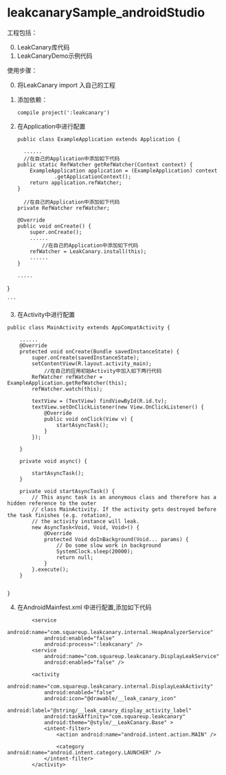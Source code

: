 # leakcanarySample_androidStudio

工程包括：

0. LeakCanary库代码
1. LeakCanaryDemo示例代码



使用步骤：

 0. 将LeakCanary import 入自己的工程

 1. 添加依赖： 

	```compile project(':leakcanary')```
	
 2. 在Application中进行配置
	
	```
	public class ExampleApplication extends Application {

	  ......
	  //在自己的Application中添加如下代码
    public static RefWatcher getRefWatcher(Context context) {
        ExampleApplication application = (ExampleApplication) context
                .getApplicationContext();
        return application.refWatcher;
    }

	  //在自己的Application中添加如下代码
    private RefWatcher refWatcher;

    @Override
    public void onCreate() {
        super.onCreate();
        ......
        	//在自己的Application中添加如下代码
        refWatcher = LeakCanary.install(this);
        ......
    }

    .....
}

	```
	
 3. 在Activity中进行配置

```
public class MainActivity extends AppCompatActivity {

   	......
    @Override
    protected void onCreate(Bundle savedInstanceState) {
        super.onCreate(savedInstanceState);
        setContentView(R.layout.activity_main);
			//在自己的应用初始Activity中加入如下两行代码
        RefWatcher refWatcher = ExampleApplication.getRefWatcher(this);
        refWatcher.watch(this);

        textView = (TextView) findViewById(R.id.tv);
        textView.setOnClickListener(new View.OnClickListener() {
            @Override
            public void onClick(View v) {
                startAsyncTask();
            }
        });

    }

    private void async() {

        startAsyncTask();
    }

    private void startAsyncTask() {
        // This async task is an anonymous class and therefore has a hidden reference to the outer
        // class MainActivity. If the activity gets destroyed before the task finishes (e.g. rotation),
        // the activity instance will leak.
        new AsyncTask<Void, Void, Void>() {
            @Override
            protected Void doInBackground(Void... params) {
                // Do some slow work in background
                SystemClock.sleep(20000);
                return null;
            }
        }.execute();
    }


}

```

 4. 在AndroidMainfest.xml 中进行配置,添加如下代码

```
        <service
            android:name="com.squareup.leakcanary.internal.HeapAnalyzerService"
            android:enabled="false"
            android:process=":leakcanary" />
        <service
            android:name="com.squareup.leakcanary.DisplayLeakService"
            android:enabled="false" />

        <activity
            android:name="com.squareup.leakcanary.internal.DisplayLeakActivity"
            android:enabled="false"
            android:icon="@drawable/__leak_canary_icon"
            android:label="@string/__leak_canary_display_activity_label"
            android:taskAffinity="com.squareup.leakcanary"
            android:theme="@style/__LeakCanary.Base" >
            <intent-filter>
                <action android:name="android.intent.action.MAIN" />

                <category android:name="android.intent.category.LAUNCHER" />
            </intent-filter>
        </activity>


```

